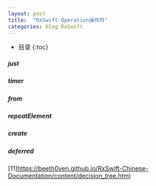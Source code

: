 ```yaml
---
layout: post
title:  "RxSwift-Operation操作符"
categories: blog RxSwift
---
```


* 目录
{:toc}

##### just
##### timer
##### from 
##### repeatElement
##### create
##### deferred

[11]<https://beeth0ven.github.io/RxSwift-Chinese-Documentation/content/decision_tree.html>